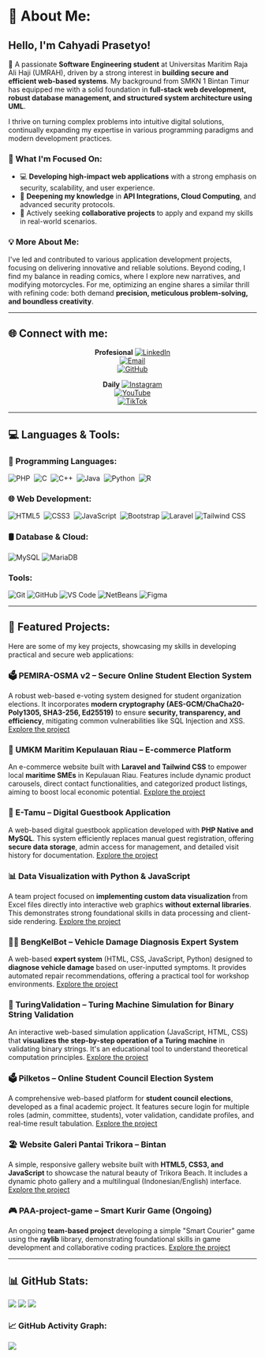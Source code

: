 # 💫 About Me:

## Hello, I'm Cahyadi Prasetyo!

👋 A passionate **Software Engineering student** at Universitas Maritim Raja Ali Haji (UMRAH), driven by a strong interest in **building secure and efficient web-based systems**. My background from SMKN 1 Bintan Timur has equipped me with a solid foundation in **full-stack web development, robust database management, and structured system architecture using UML**.

I thrive on turning complex problems into intuitive digital solutions, continually expanding my expertise in various programming paradigms and modern development practices.

### 🚀 What I'm Focused On:
- 💻 **Developing high-impact web applications** with a strong emphasis on security, scalability, and user experience.
- 🌱 **Deepening my knowledge** in **API Integrations, Cloud Computing**, and advanced security protocols.
- 🤝 Actively seeking **collaborative projects** to apply and expand my skills in real-world scenarios.

### 💡 More About Me:
I've led and contributed to various application development projects, focusing on delivering innovative and reliable solutions. Beyond coding, I find my balance in reading comics, where I explore new narratives, and modifying motorcycles. For me, optimizing an engine shares a similar thrill with refining code: both demand **precision, meticulous problem-solving, and boundless creativity**.

---

## 🌐 Connect with me:
<div align="center">

  **Profesional**
  [![LinkedIn](https://img.shields.io/badge/LinkedIn-Connect%20Professionally-blue?style=for-the-badge&logo=linkedin)](https://linkedin.com/in/CahyadiPrasetyo)  
  [![Email](https://img.shields.io/badge/Email-Drop%20a%20Message-red?style=for-the-badge&logo=gmail)](mailto:cahyadi.informatics@gmail.com)  
  [![GitHub](https://img.shields.io/badge/GitHub-Follow%20My%20Work-black?style=for-the-badge&logo=github)](https://github.com/cahyadi240105)  

  **Daily**
  [![Instagram](https://img.shields.io/badge/-Instagram-E4405F?style=for-the-badge&logo=instagram&logoColor=white&label=Daily%20Life)](https://instagram.com/cahyadi_p24)  
  [![YouTube](https://img.shields.io/badge/-YouTube-FF0000?style=for-the-badge&logo=youtube&logoColor=white&label=Tutorials)](https://youtube.com/@Chdprasetyo)  
  [![TikTok](https://img.shields.io/badge/-TikTok-000000?style=for-the-badge&logo=tiktok&logoColor=white&label=Tech%20Shorts)](https://tiktok.com/@ChdPrstyo)  
</div>

---

## 💻 Languages & Tools:

### 🚀 Programming Languages:
![PHP](https://img.shields.io/badge/PHP-%23777BB4.svg?style=for-the-badge&logo=php&logoColor=white) 
![C](https://img.shields.io/badge/C-%2300599C.svg?style=for-the-badge&logo=c&logoColor=white) 
![C++](https://img.shields.io/badge/C%2B%2B-%2300599C.svg?style=for-the-badge&logo=c%2B%2B&logoColor=white) 
![Java](https://img.shields.io/badge/Java-%23ED8B00.svg?style=for-the-badge&logo=openjdk&logoColor=white) 
![Python](https://img.shields.io/badge/Python-3670A0?style=for-the-badge&logo=python&logoColor=ffdd54) 
![R](https://img.shields.io/badge/R-%23276DC3.svg?style=for-the-badge&logo=r&logoColor=white)

### 🌐 Web Development:
![HTML5](https://img.shields.io/badge/HTML5-%23E34F26.svg?style=for-the-badge&logo=html5&logoColor=white) 
![CSS3](https://img.shields.io/badge/CSS3-%231572B6.svg?style=for-the-badge&logo=css3&logoColor=white) 
![JavaScript](https://img.shields.io/badge/JavaScript-%23323330.svg?style=for-the-badge&logo=javascript&logoColor=%23F7DF1E) 
![Bootstrap](https://img.shields.io/badge/Bootstrap-%238511FA.svg?style=for-the-badge&logo=bootstrap&logoColor=white)
![Laravel](https://img.shields.io/badge/Laravel-%23FF2D20.svg?style=for-the-badge&logo=laravel&logoColor=white)
![Tailwind CSS](https://img.shields.io/badge/Tailwind_CSS-%2338B2AC.svg?style=for-the-badge&logo=tailwind-css&logoColor=white)

### 🛢️ Database & Cloud:
![MySQL](https://img.shields.io/badge/MySQL-4479A1.svg?style=for-the-badge&logo=mysql&logoColor=white)
![MariaDB](https://img.shields.io/badge/MariaDB-%23003545.svg?style=for-the-badge&logo=mariadb&logoColor=white)

### Tools:
![Git](https://img.shields.io/badge/Git-%23F05033.svg?style=for-the-badge&logo=git&logoColor=white)
![GitHub](https://img.shields.io/badge/GitHub-%23181717.svg?style=for-the-badge&logo=github&logoColor=white)
![VS Code](https://img.shields.io/badge/VS%20Code-%23007ACC.svg?style=for-the-badge&logo=visual-studio-code&logoColor=white)
![NetBeans](https://img.shields.io/badge/Apache%20NetBeans-%231B6AC6.svg?style=for-the-badge&logo=apache-netbeans-ide&logoColor=white)
![Figma](https://img.shields.io/badge/Figma-%23F24E1E.svg?style=for-the-badge&logo=figma&logoColor=white)

---

## 🚀 Featured Projects:

Here are some of my key projects, showcasing my skills in developing practical and secure web applications:

### 🗳️ PEMIRA-OSMA v2 – Secure Online Student Election System
A robust web-based e-voting system designed for student organization elections. It incorporates **modern cryptography (AES-GCM/ChaCha20-Poly1305, SHA3-256, Ed25519)** to ensure **security, transparency, and efficiency**, mitigating common vulnerabilities like SQL Injection and XSS.
[Explore the project](https://github.com/cahyadi240105/pemira-osma-v2.git)

### 🌊 UMKM Maritim Kepulauan Riau – E-commerce Platform
An e-commerce website built with **Laravel and Tailwind CSS** to empower local **maritime SMEs** in Kepulauan Riau. Features include dynamic product carousels, direct contact functionalities, and categorized product listings, aiming to boost local economic potential.
[Explore the project](https://github.com/cahyadi240105/umkm_maritim.git)

### 📝 E-Tamu – Digital Guestbook Application
A web-based digital guestbook application developed with **PHP Native and MySQL**. This system efficiently replaces manual guest registration, offering **secure data storage**, admin access for management, and detailed visit history for documentation.
[Explore the project](https://github.com/cahyadi240105/BukuE-tamu.git)

### 📊 Data Visualization with Python & JavaScript
A team project focused on **implementing custom data visualization** from Excel files directly into interactive web graphics **without external libraries**. This demonstrates strong foundational skills in data processing and client-side rendering.
[Explore the project](https://github.com/cahyadi240105/Final-Project.git)

### 🚗🔧 BengKelBot – Vehicle Damage Diagnosis Expert System
A web-based **expert system** (HTML, CSS, JavaScript, Python) designed to **diagnose vehicle damage** based on user-inputted symptoms. It provides automated repair recommendations, offering a practical tool for workshop environments.
[Explore the project](https://github.com/cahyadi240105/Bengkel-Bot.git)

### 🔁 TuringValidation – Turing Machine Simulation for Binary String Validation
An interactive web-based simulation application (JavaScript, HTML, CSS) that **visualizes the step-by-step operation of a Turing machine** in validating binary strings. It's an educational tool to understand theoretical computation principles.
[Explore the project](https://github.com/cahyadi240105/TuringValidation.git)

### 🗳️ Pilketos – Online Student Council Election System
A comprehensive web-based platform for **student council elections**, developed as a final academic project. It features secure login for multiple roles (admin, committee, students), voter validation, candidate profiles, and real-time result tabulation.
[Explore the project](https://github.com/cahyadi240105/PilKetos.git)

### 🏖️ Website Galeri Pantai Trikora – Bintan
A simple, responsive gallery website built with **HTML5, CSS3, and JavaScript** to showcase the natural beauty of Trikora Beach. It includes a dynamic photo gallery and a multilingual (Indonesian/English) interface.
[Explore the project](https://github.com/cahyadi240105/Traveller.git)

### 🎮 PAA-project-game – Smart Kurir Game (Ongoing)
An ongoing **team-based project** developing a simple "Smart Courier" game using the **raylib** library, demonstrating foundational skills in game development and collaborative coding practices.
[Explore the project](https://github.com/cahyadi240105/PAA-project-game.git)

---

## 📊 GitHub Stats:

![](https://github-readme-stats.vercel.app/api?username=cahyadi240105&theme=react&hide_border=true&include_all_commits=true&count_private=false)
![](https://nirzak-streak-stats.vercel.app/?user=cahyadi240105&theme=react&hide_border=true)
![](https://github-readme-stats.vercel.app/api/top-langs/?username=cahyadi240105&theme=react&hide_border=true&include_all_commits=true&count_private=false&layout=compact)

### 📈 GitHub Activity Graph:
![](https://github-readme-activity-graph.vercel.app/graph?username=cahyadi240105&theme=react&hide_border=true&area=true&color=61dafb)
